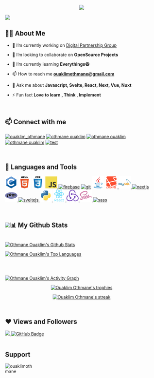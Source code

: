 <a href="#">
<p align="center">
<img width="50%" height="auto" src="https://i.imgur.com/ymDRCLP.png" height="175px"/></a>
</p>
<img src="https://readme-typing-svg.herokuapp.com?font=Indie+Flower&color=242F9B&size=40&center=true&vCenter=true&width=900&height=70&lines=Hi%2C+I'm+Othmane+Ouaklim;A+passionate+competitive+programmer;Web+Developer;Where+there+is+Code%2C+There+is+Life;I+believe%2C+It's+never+over+till+it's+over." />

## 🙋‍♂️ About Me

- 🔭 I’m currently working on [Digital Partnership Group](https://digital-partnership.com/ "Digital Partnership Group")

- 👯 I’m looking to collaborate on **OpenSource Projects**

- 🌱 I’m currently learning **Everythings😆**

- 📫 How to reach me **ouaklimothmane@gmail.com**

- 💬 Ask me about **Javascript, Svelte, React, Next, Vue, Nuxt**

- ⚡ Fun fact **Love to learn , Think , Implement**

<br/>

## 📫 Connect with me
<p align="left">
<a href="https://twitter.com/ouaklim_othmane" target="blank"><img align="center" src="https://raw.githubusercontent.com/rahuldkjain/github-profile-readme-generator/master/src/images/icons/Social/twitter.svg" alt="ouaklim_othmane" height="30" width="40" /></a>
<a href="https://www.linkedin.com/in/othmane-ouaklim/" target="blank"><img align="center" src="https://raw.githubusercontent.com/rahuldkjain/github-profile-readme-generator/master/src/images/icons/Social/linked-in-alt.svg" alt="othmane ouaklim" height="30" width="40" /></a>
<a href="https://www.facebook.com/ouaklimothmane/" target="blank"><img align="center" src="https://raw.githubusercontent.com/rahuldkjain/github-profile-readme-generator/master/src/images/icons/Social/facebook.svg" alt="othmane ouaklim" height="30" width="40" /></a>
<a href="https://www.instagram.com/othmane_ouaklim/" target="blank"><img align="center" src="https://raw.githubusercontent.com/rahuldkjain/github-profile-readme-generator/master/src/images/icons/Social/instagram.svg" alt="othmane ouaklim" height="30" width="40" /></a>
<a href="https://stackoverflow.com/users/14342311/othmane-ouaklim" target="blank"><img align="center" src="https://raw.githubusercontent.com/rahuldkjain/github-profile-readme-generator/master/src/images/icons/Social/stack-overflow.svg" alt="test" height="30" width="40" /></a>
</p>

<br/>


## 🚀 Languages and Tools

<p align="left"> 
   <p align="left">
  <a href="https://www.cprogramming.com/" target="_blank" rel="noreferrer"><img src="https://raw.githubusercontent.com/devicons/devicon/master/icons/c/c-original.svg" alt="c" width="40" height="40"/></a>  <a href="https://www.w3.org/html/" target="_blank" rel="noreferrer"> <img src="https://raw.githubusercontent.com/devicons/devicon/master/icons/html5/html5-original-wordmark.svg" alt="html5" width="40" height="40"/></a> <a href="https://www.w3schools.com/css/" target="_blank" rel="noreferrer"><img src="https://raw.githubusercontent.com/devicons/devicon/master/icons/css3/css3-original-wordmark.svg" alt="css3" width="40" height="40"/></a>    <a href="https://developer.mozilla.org/en-US/docs/Web/JavaScript" target="_blank" rel="noreferrer"> <img src="https://raw.githubusercontent.com/devicons/devicon/master/icons/javascript/javascript-original.svg" alt="javascript" width="40" height="40"/> </a><a href="https://firebase.google.com/" target="_blank" rel="noreferrer"><img src="https://www.vectorlogo.zone/logos/firebase/firebase-icon.svg" alt="firebase" width="40" height="40"/></a> <a href="https://git-scm.com/" target="_blank" rel="noreferrer"><img src="https://www.vectorlogo.zone/logos/git-scm/git-scm-icon.svg" alt="git" width="40" height="40"/></a> <a href="https://www.java.com" target="_blank" rel="noreferrer"> <img src="https://raw.githubusercontent.com/devicons/devicon/master/icons/java/java-original.svg" alt="java" width="40" height="40"/></a> <a href="https://laravel.com/" target="_blank" rel="noreferrer"> <img src="https://raw.githubusercontent.com/devicons/devicon/master/icons/laravel/laravel-plain-wordmark.svg" alt="laravel" width="40" height="40"/> </a> <a href="https://www.mysql.com/" target="_blank" rel="noreferrer"> <img src="https://raw.githubusercontent.com/devicons/devicon/master/icons/mysql/mysql-original-wordmark.svg" alt="mysql" width="40" height="40"/> </a> <a href="https://nextjs.org/" target="_blank" rel="noreferrer"> <img src="https://cdn.worldvectorlogo.com/logos/nextjs-2.svg" alt="nextjs" width="40" height="40"/> </a> <a href="https://www.php.net" target="_blank" rel="noreferrer"> <img src="https://raw.githubusercontent.com/devicons/devicon/master/icons/php/php-original.svg" alt="php" width="40" height="40"/> </a> <a href="https://svelte.dev/" target="_blank" rel="noreferrer"> <img src="https://upload.wikimedia.org/wikipedia/commons/thumb/1/1b/Svelte_Logo.svg/498px-Svelte_Logo.svg.png?20191219133350" alt="sveltejs" width="40" height="40"/> </a>
      <a href="https://www.python.org" target="_blank" rel="noreferrer"> <img src="https://raw.githubusercontent.com/devicons/devicon/master/icons/python/python-original.svg" alt="python" width="40" height="40"/> </a> <a href="https://reactjs.org/" target="_blank" rel="noreferrer"> <img src="https://raw.githubusercontent.com/devicons/devicon/master/icons/react/react-original-wordmark.svg" alt="react" width="40" height="40"/> </a> <a href="https://redux.js.org" target="_blank" rel="noreferrer"> <img src="https://raw.githubusercontent.com/devicons/devicon/master/icons/redux/redux-original.svg" alt="redux" width="40" height="40"/> </a> <a href="https://sass-lang.com" target="_blank" rel="noreferrer"> <img src="https://raw.githubusercontent.com/devicons/devicon/master/icons/sass/sass-original.svg" alt="sass" width="40" height="40"/> </a> <a href="https://graphql.org/" target="_blank" rel="noreferrer"> <img src="https://upload.wikimedia.org/wikipedia/commons/1/17/GraphQL_Logo.svg" alt="sass" width="40" height="40"/> </a>  </p> </a>
</p>

<br/>


## <img src="https://media.giphy.com/media/iY8CRBdQXODJSCERIr/giphy.gif" width="3px">📊 My Github Stats

  <br/>
    <a href="https://github.com/OuaklimOthmane/github-readme-stats"><img alt="Othmane Ouaklim's Github Stats" src="https://github-readme-stats.vercel.app/api?username=OuaklimOthmane&show_icons=true&count_private=true&theme=react&hide_border=true&bg_color=0D1117" /></a>
    <br/>
    
  <a href="https://github.com/OuaklimOthmane/github-readme-stats"><img alt="Othmane Ouaklim's Top Languages" src="https://github-readme-stats.vercel.app/api/top-langs/?username=OuaklimOthmane&langs_count=8&count_private=true&layout=compact&theme=react&hide_border=true&bg_color=0D1117" /></a>
  

<br/>
<br/>

<a href="https://github.com/OuaklimOthmane/github-readme-activity-graph"><img alt="Othmane Ouaklim's Activity Graph" src="https://activity-graph.herokuapp.com/graph?username=OuaklimOthmane&bg_color=0D1117&color=5BCDEC&line=5BCDEC&point=FFFFFF&hide_border=true" /></a>

<p align="center">
    <a href="https://github.com/OuaklimOthmane/github-readme-stats">
        <img title="My github trophies 🔥" alt="Ouaklim Othmane's trophies" src="https://github-profile-trophy.vercel.app/?username=OuaklimOthmane&theme=discord&no-frame=true&no-bg=true" />
    </a>
</p>

<p align="center">
    <a href="https://github.com/OuaklimOthmane/github-readme-streak-stats">
        <img title="🔥 Get streak stats for your profile at git.io/streak-stats" alt="Ouaklim Othmane's streak" src="https://github-readme-streak-stats.herokuapp.com/?user=OuaklimOthmane&theme=black-ice&hide_border=true&stroke=0000&background=060A0CD0"/>
    </a>
</p>

<br/>


## ❤ Views and Followers
<a href="https://github.com/Meghna-DAS/github-profile-views-counter">
    <img src="https://komarev.com/ghpvc/?username=OuaklimOthmane">
</a>
<a href="https://github.com/OuaklimOthmane?tab=followers"><img src="https://img.shields.io/github/followers/OuaklimOthmane?label=Followers&style=social" alt="GitHub Badge"></a>

<br/>
<br/>

## Support
<p><a href="https://www.buymeacoffee.com/ouaklimothmane"> <img align="left" src="https://cdn.ko-fi.com/cdn/kofi3.png?v=3" height="30" width="100" alt="ouaklimothmane" /></a></p>
